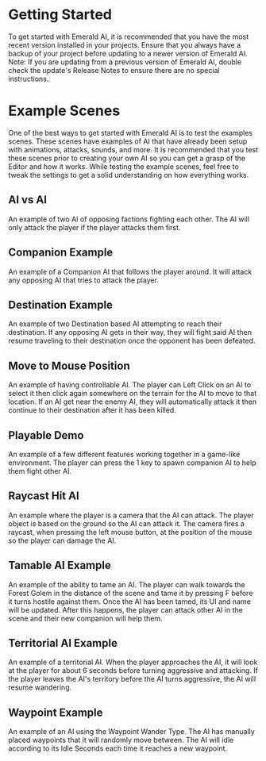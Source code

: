 # Getting Started
To get started with Emerald AI, it is recommended that you have the most recent version installed in your projects. Ensure that you always have a backup of your project before updating to a newer version of Emerald AI. Note: If you are updating from a previous version of Emerald AI, double check the update's Release Notes to ensure there are no special instructions.



# Example Scenes
One of the best ways to get started with Emerald AI is to test the examples scenes. These scenes have examples of AI that have already been setup with animations, attacks, sounds, and more. It is recommended that you test these scenes prior to creating your own AI so you can get a grasp of the Editor and how it works. While testing the example scenes, feel free to tweak the settings to get a solid understanding on how everything works.

## AI vs AI
An example of two AI of opposing factions fighting each other. The AI will only attack the player if the player attacks them first.
 
## Companion Example
An example of a Companion AI that follows the player around. It will attack any opposing AI that tries to attack the player.
 
## Destination Example
An example of two Destination based AI attempting to reach their destination. If any opposing AI gets in their way, they will fight said AI then resume traveling to their destination once the opponent has been defeated.
 
## Move to Mouse Position
An example of having controllable AI. The player can Left Click on an AI to select it then click again somewhere on the terrain for the AI to move to that location. If an AI get near the enemy AI, they will automatically attack it then continue to their destination after it has been killed.
 
## Playable Demo
An example of a few different features working together in a game-like environment. The player can press the 1 key to spawn companion AI to help them fight other AI.
 
## Raycast Hit AI
An example where the player is a camera that the AI can attack. The player object is based on the ground so the AI can attack it. The camera fires a raycast, when pressing the left mouse button, at the position of the mouse so the player can damage the AI.
 
## Tamable AI Example
An example of the ability to tame an AI. The player can walk towards the Forest Golem in the distance of the scene and tame it by pressing F before it turns hostile against them. Once the AI has been tamed, its UI and name will be updated. After this happens, the player can attack other AI in the scene and their new companion will help them.
 
## Territorial AI Example
An example of a territorial AI. When the player approaches the AI, it will look at the player for about 6 seconds before turning aggressive and attacking. If the player leaves the AI's territory before the AI turns aggressive, the AI will resume wandering.
 
## Waypoint Example
An example of an AI using the Waypoint Wander Type. The AI has manually placed waypoints that it will randomly move between. The AI will idle according to its Idle Seconds each time it reaches a new waypoint.
